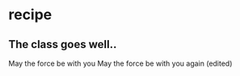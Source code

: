 # recipe
## The class goes well.. 
May the force be with you 
May the force be with you again (edited)
